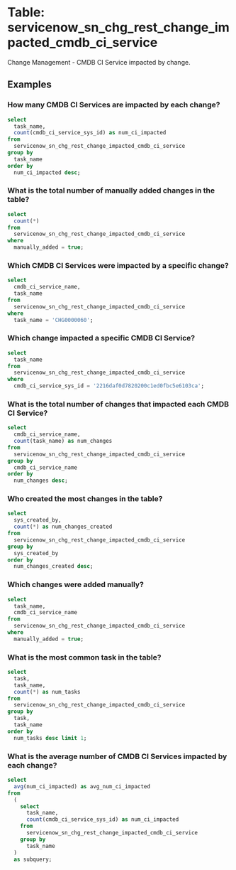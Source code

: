 # Table: servicenow_sn_chg_rest_change_impacted_cmdb_ci_service

Change Management - CMDB CI Service impacted by change.

## Examples

### How many CMDB CI Services are impacted by each change?

```sql
select
  task_name,
  count(cmdb_ci_service_sys_id) as num_ci_impacted 
from
  servicenow_sn_chg_rest_change_impacted_cmdb_ci_service 
group by
  task_name 
order by
  num_ci_impacted desc;
```

### What is the total number of manually added changes in the table?

```sql
select
  count(*) 
from
  servicenow_sn_chg_rest_change_impacted_cmdb_ci_service 
where
  manually_added = true;
```

### Which CMDB CI Services were impacted by a specific change?

```sql
select
  cmdb_ci_service_name,
  task_name 
from
  servicenow_sn_chg_rest_change_impacted_cmdb_ci_service 
where
  task_name = 'CHG0000060';
```

### Which change impacted a specific CMDB CI Service?

```sql
select
  task_name 
from
  servicenow_sn_chg_rest_change_impacted_cmdb_ci_service 
where
  cmdb_ci_service_sys_id = '2216daf0d7820200c1ed0fbc5e6103ca';
```

### What is the total number of changes that impacted each CMDB CI Service?

```sql
select
  cmdb_ci_service_name,
  count(task_name) as num_changes 
from
  servicenow_sn_chg_rest_change_impacted_cmdb_ci_service 
group by
  cmdb_ci_service_name 
order by
  num_changes desc;
```

### Who created the most changes in the table?

```sql
select
  sys_created_by,
  count(*) as num_changes_created 
from
  servicenow_sn_chg_rest_change_impacted_cmdb_ci_service 
group by
  sys_created_by 
order by
  num_changes_created desc;
```

### Which changes were added manually?

```sql
select
  task_name,
  cmdb_ci_service_name 
from
  servicenow_sn_chg_rest_change_impacted_cmdb_ci_service 
where
  manually_added = true;
```

### What is the most common task in the table?

```sql
select
  task,
  task_name,
  count(*) as num_tasks 
from
  servicenow_sn_chg_rest_change_impacted_cmdb_ci_service 
group by
  task,
  task_name 
order by
  num_tasks desc limit 1;
```

### What is the average number of CMDB CI Services impacted by each change?

```sql
select
  avg(num_ci_impacted) as avg_num_ci_impacted 
from
  (
    select
      task_name,
      count(cmdb_ci_service_sys_id) as num_ci_impacted 
    from
      servicenow_sn_chg_rest_change_impacted_cmdb_ci_service 
    group by
      task_name
  )
  as subquery;
```
